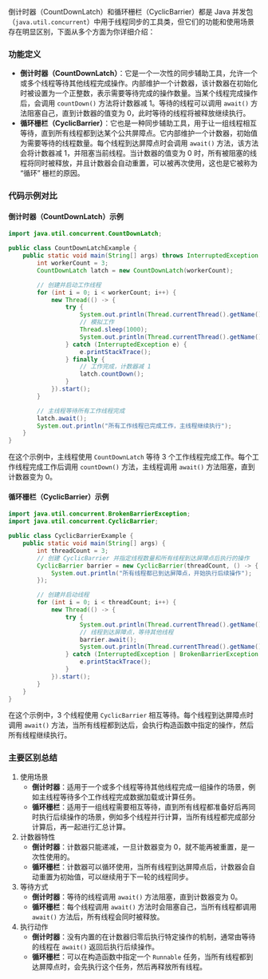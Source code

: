 倒计时器（CountDownLatch）和循环栅栏（CyclicBarrier）都是 Java 并发包（`java.util.concurrent`）中用于线程同步的工具类，但它们的功能和使用场景存在明显区别，下面从多个方面为你详细介绍：

### 功能定义



- **倒计时器（CountDownLatch）**：它是一个一次性的同步辅助工具，允许一个或多个线程等待其他线程完成操作。内部维护一个计数器，该计数器在初始化时被设置为一个正整数，表示需要等待完成的操作数量。当某个线程完成操作后，会调用 `countDown()` 方法将计数器减 1。等待的线程可以调用 `await()` 方法阻塞自己，直到计数器的值变为 0，此时等待的线程将被释放继续执行。
- **循环栅栏（CyclicBarrier）**：它也是一种同步辅助工具，用于让一组线程相互等待，直到所有线程都到达某个公共屏障点。它内部维护一个计数器，初始值为需要等待的线程数量。每个线程到达屏障点时会调用 `await()` 方法，该方法会将计数器减 1，并阻塞当前线程。当计数器的值变为 0 时，所有被阻塞的线程将同时被释放，并且计数器会自动重置，可以被再次使用，这也是它被称为 “循环” 栅栏的原因。

### 代码示例对比

#### 倒计时器（CountDownLatch）示例









```java
import java.util.concurrent.CountDownLatch;

public class CountDownLatchExample {
    public static void main(String[] args) throws InterruptedException {
        int workerCount = 3;
        CountDownLatch latch = new CountDownLatch(workerCount);

        // 创建并启动工作线程
        for (int i = 0; i < workerCount; i++) {
            new Thread(() -> {
                try {
                    System.out.println(Thread.currentThread().getName() + " 开始工作");
                    // 模拟工作
                    Thread.sleep(1000);
                    System.out.println(Thread.currentThread().getName() + " 工作完成");
                } catch (InterruptedException e) {
                    e.printStackTrace();
                } finally {
                    // 工作完成，计数器减 1
                    latch.countDown();
                }
            }).start();
        }

        // 主线程等待所有工作线程完成
        latch.await();
        System.out.println("所有工作线程已完成工作，主线程继续执行");
    }
}
```



在这个示例中，主线程使用 `CountDownLatch` 等待 3 个工作线程完成工作。每个工作线程完成工作后调用 `countDown()` 方法，主线程调用 `await()` 方法阻塞，直到计数器变为 0。

#### 循环栅栏（CyclicBarrier）示例









```java
import java.util.concurrent.BrokenBarrierException;
import java.util.concurrent.CyclicBarrier;

public class CyclicBarrierExample {
    public static void main(String[] args) {
        int threadCount = 3;
        // 创建 CyclicBarrier 并指定线程数量和所有线程到达屏障点后执行的操作
        CyclicBarrier barrier = new CyclicBarrier(threadCount, () -> {
            System.out.println("所有线程都已到达屏障点，开始执行后续操作");
        });

        // 创建并启动线程
        for (int i = 0; i < threadCount; i++) {
            new Thread(() -> {
                try {
                    System.out.println(Thread.currentThread().getName() + " 到达屏障点");
                    // 线程到达屏障点，等待其他线程
                    barrier.await();
                    System.out.println(Thread.currentThread().getName() + " 继续执行");
                } catch (InterruptedException | BrokenBarrierException e) {
                    e.printStackTrace();
                }
            }).start();
        }
    }
}
```



在这个示例中，3 个线程使用 `CyclicBarrier` 相互等待。每个线程到达屏障点时调用 `await()` 方法，当所有线程都到达后，会执行构造函数中指定的操作，然后所有线程继续执行。

### 主要区别总结



1. 使用场景
    - **倒计时器**：适用于一个或多个线程等待其他线程完成一组操作的场景，例如主线程等待多个工作线程完成数据加载或计算任务。
    - **循环栅栏**：适用于一组线程需要相互等待，直到所有线程都准备好后再同时执行后续操作的场景，例如多个线程并行计算，当所有线程都完成部分计算后，再一起进行汇总计算。
2. 计数器特性
    - **倒计时器**：计数器只能递减，一旦计数器变为 0，就不能再被重置，是一次性使用的。
    - **循环栅栏**：计数器可以循环使用，当所有线程到达屏障点后，计数器会自动重置为初始值，可以继续用于下一轮的线程同步。
3. 等待方式
    - **倒计时器**：等待的线程调用 `await()` 方法阻塞，直到计数器变为 0。
    - **循环栅栏**：每个线程调用 `await()` 方法时会阻塞自己，当所有线程都调用 `await()` 方法后，所有线程会同时被释放。
4. 执行动作
    - **倒计时器**：没有内置的在计数器归零后执行特定操作的机制，通常由等待的线程在 `await()` 返回后执行后续操作。
    - **循环栅栏**：可以在构造函数中指定一个 `Runnable` 任务，当所有线程都到达屏障点时，会先执行这个任务，然后再释放所有线程。


